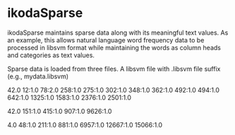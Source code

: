 # ikodaSparse
ikodaSparse maintains sparse data along with its meaningful text values. As an example, this allows natural language word frequency data to be processed in libsvm format while maintaining the words as column heads and categories as text values.

Sparse data is loaded from three files. 
A libsvm file with .libsvm file suffix (e.g., mydata.libsvm)

42.0 12:1.0 78:2.0 258:1.0 275:1.0 302:1.0 348:1.0 362:1.0 492:1.0 494:1.0 642:1.0 1325:1.0 1583:1.0 2376:1.0 2501:1.0 

42.0 151:1.0 415:1.0 907:1.0 9626:1.0

4.0 48:1.0 211:1.0 881:1.0 6957:1.0 12667:1.0 15066:1.0

